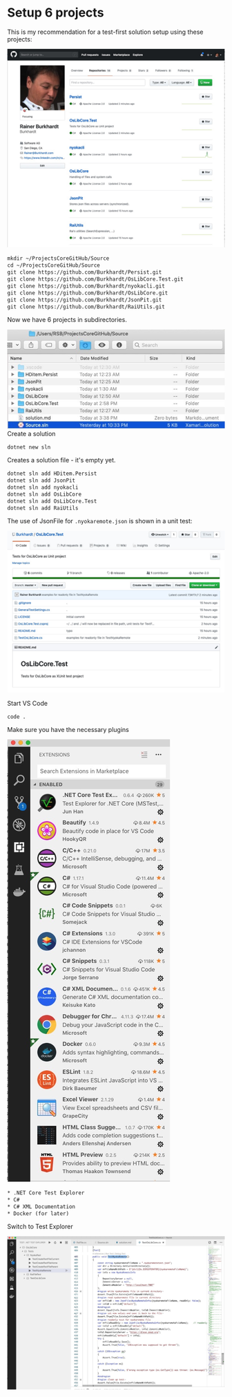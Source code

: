 # Setup 6 projects

This is my recommendation for a test-first solution setup using these projects:

![github projects](6GitHubProjects.jpg)

    mkdir ~/ProjectsCoreGitHub/Source
    cd ~/ProjectsCoreGitHub/Source
    git clone https://github.com/Burkhardt/Persist.git
    git clone https://github.com/Burkhardt/OsLibCore.Test.git
    git clone https://github.com/Burkhardt/nyokacli.git
    git clone https://github.com/Burkhardt/OsLibCore.git
    git clone https://github.com/Burkhardt/JsonPit.git
    git clone https://github.com/Burkhardt/RaiUtils.git

Now we have 6 projects in subdirectories.

![screenshot of folders](FolderStructure.jpg)
Create a solution

    dotnet new sln

Creates a solution file - it's empty yet.

    dotnet sln add HDitem.Persist
    dotnet sln add JsonPit
    dotnet sln add nyokacli
    dotnet sln add OsLibCore
    dotnet sln add OsLibCore.Test
    dotnet sln add RaiUtils

The use of JsonFile for `.nyokaremote.json` is shown in a unit test:

![UnitTests in GitHub project](UnitTestsWithExampleForReadOnly_nyokaremote.jpg)

Start VS Code

    code .

Make sure you have the necessary plugins

![PlugIns](MyPlugInsInVSCode.jpg)

    * .NET Core Test Explorer
    * C#
    * C# XML Documentation
    * Docker (for later)

Switch to Test Explorer

![TestFirst](TestFirst.jpg)